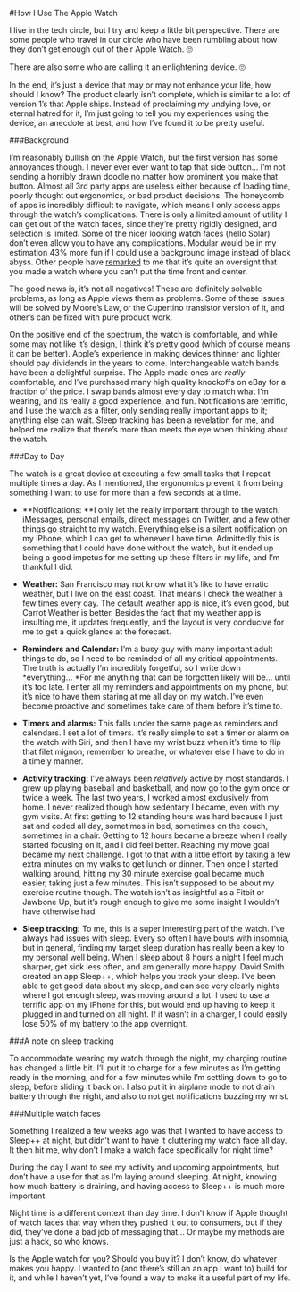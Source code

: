 
#How I Use The Apple Watch

I live in the tech circle, but I try and keep a little bit perspective. There are some people who travel in our circle who have been rumbling about how they don’t get enough out of their Apple Watch. 🙄

There are also some who are calling it an enlightening device. 🙄

In the end, it’s just a device that may or may not enhance your life, how should I know? The product clearly isn’t complete, which is similar to a lot of version 1’s that Apple ships. Instead of proclaiming my undying love, or eternal hatred for it, I’m just going to tell you my experiences using the device, an anecdote at best, and how I’ve found it to be pretty useful.



###Background

I’m reasonably bullish on the Apple Watch, but the first version has some annoyances though. I never ever ever want to tap that side button… I’m not sending a horribly drawn doodle no matter how prominent you make that button. Almost all 3rd party apps are useless either because of loading time, poorly thought out ergonomics, or bad product decisions. The honeycomb of apps is incredibly difficult to navigate, which means I only access apps through the watch’s complications. There is only a limited amount of utility I can get out of the watch faces, since they’re pretty rigidly designed, and selection is limited. Some of the nicer looking watch faces (hello Solar) don’t even allow you to have any complications. Modular would be in my estimation 43% more fun if I could use a background image instead of black abyss. Other people have [remarked](https://twitter.com/mmmknower/status/677906322176765952) to me that it’s quite an oversight that you made a watch where you can’t put the time front and center.

The good news is, it’s not all negatives! These are definitely solvable problems, as long as Apple views them as problems. Some of these issues will be solved by Moore’s Law, or the Cupertino transistor version of it, and other’s can be fixed with pure product work. 

On the positive end of the spectrum, the watch is comfortable, and while some may not like it’s design, I think it’s pretty good (which of course means it can be better). Apple’s experience in making devices thinner and lighter should pay dividends in the years to come. Interchangeable watch bands have been a delightful surprise. The Apple made ones are *really* comfortable, and I’ve purchased many high quality knockoffs on eBay for a fraction of the price. I swap bands almost every day to match what I’m wearing, and its really a good experience, and fun. Notifications are terrific, and I use the watch as a filter, only sending really important apps to it; anything else can wait. Sleep tracking has been a revelation for me, and helped me realize that there’s more than meets the eye when thinking about the watch.



###Day to Day

The watch is a great device at executing a few small tasks that I repeat multiple times a day. As I mentioned, the ergonomics prevent it from being something I want to use for more than a few seconds at a time.

* **Notifications: **I only let the really important through to the watch. iMessages, personal emails, direct messages on Twitter, and a few other things go straight to my watch. Everything else is a silent notification on my iPhone, which I can get to whenever I have time. Admittedly this is something that I could have done without the watch, but it ended up being a good impetus for me setting up these filters in my life, and I’m thankful I did.

* **Weather:** San Francisco may not know what it’s like to have erratic weather, but I live on the east coast. That means I check the weather a few times every day. The default weather app is nice, it’s even good, but Carrot Weather is better. Besides the fact that my weather app is insulting me, it updates frequently, and the layout is very conducive for me to get a quick glance at the forecast.

* **Reminders and Calendar:** I’m a busy guy with many important adult things to do, so I need to be reminded of all my critical appointments. The truth is actually I’m incredibly forgetful, so I write down *everything… *For me anything that can be forgotten likely will be… until it’s too late. I enter all my reminders and appointments on my phone, but it’s nice to have them staring at me all day on my watch. I’ve even become proactive and sometimes take care of them before it’s time to.

* **Timers and alarms:** This falls under the same page as reminders and calendars. I set a lot of timers. It’s really simple to set a timer or alarm on the watch with Siri, and then I have my wrist buzz when it’s time to flip that filet mignon, remember to breathe, or whatever else I have to do in a timely manner.

* **Activity tracking:** I’ve always been *relatively* active by most standards. I grew up playing baseball and basketball, and now go to the gym once or twice a week. The last two years, I worked almost exclusively from home. I never realized though how sedentary I became, even with my gym visits. At first getting to 12 standing hours was hard because I just sat and coded all day, sometimes in bed, sometimes on the couch, sometimes in a chair. Getting to 12 hours became a breeze when I really started focusing on it, and I did feel better. Reaching my move goal became my next challenge. I got to that with a little effort by taking a few extra minutes on my walks to get lunch or dinner. Then once I started walking around, hitting my 30 minute exercise goal became much easier, taking just a few minutes. This isn’t supposed to be about my exercise routine though. The watch isn’t as insightful as a Fitbit or Jawbone Up, but it’s rough enough to give me some insight I wouldn’t have otherwise had.

* **Sleep tracking:** To me, this is a super interesting part of the watch. I’ve always had issues with sleep. Every so often I have bouts with insomnia, but in general, finding my target sleep duration has really been a key to my personal well being. When I sleep about 8 hours a night I feel much sharper, get sick less often, and am generally more happy. David Smith created an app Sleep++, which helps you track your sleep. I’ve been able to get good data about my sleep, and can see very clearly nights where I got enough sleep, was moving around a lot. I used to use a terrific app on my iPhone for this, but would end up having to keep it plugged in and turned on all night. If it wasn’t in a charger, I could easily lose 50% of my battery to the app overnight.

###A note on sleep tracking

To accommodate wearing my watch through the night, my charging routine has changed a little bit. I’ll put it to charge for a few minutes as I’m getting ready in the morning, and for a few minutes while I’m settling down to go to sleep, before sliding it back on. I also put it in airplane mode to not drain battery through the night, and also to not get notifications buzzing my wrist.

###Multiple watch faces

Something I realized a few weeks ago was that I wanted to have access to Sleep++ at night, but didn’t want to have it cluttering my watch face all day. It then hit me, why don’t I make a watch face specifically for night time?

During the day I want to see my activity and upcoming appointments, but don’t have a use for that as I’m laying around sleeping. At night, knowing how much battery is draining, and having access to Sleep++ is much more important. 

Night time is a different context than day time. I don’t know if Apple thought of watch faces that way when they pushed it out to consumers, but if they did, they’ve done a bad job of messaging that… Or maybe my methods are just a hack, so who knows.

Is the Apple watch for you? Should you buy it? I don’t know, do whatever makes you happy. I wanted to (and there’s still an an app I want to) build for it, and while I haven’t yet, I’ve found a way to make it a useful part of my life.
